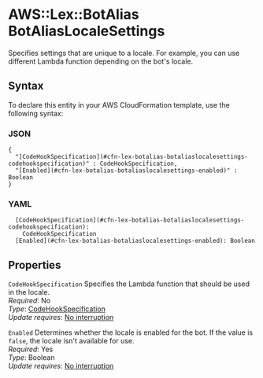 # AWS::Lex::BotAlias BotAliasLocaleSettings<a name="aws-properties-lex-botalias-botaliaslocalesettings"></a>

Specifies settings that are unique to a locale\. For example, you can use different Lambda function depending on the bot's locale\.

## Syntax<a name="aws-properties-lex-botalias-botaliaslocalesettings-syntax"></a>

To declare this entity in your AWS CloudFormation template, use the following syntax:

### JSON<a name="aws-properties-lex-botalias-botaliaslocalesettings-syntax.json"></a>

```
{
  "[CodeHookSpecification](#cfn-lex-botalias-botaliaslocalesettings-codehookspecification)" : CodeHookSpecification,
  "[Enabled](#cfn-lex-botalias-botaliaslocalesettings-enabled)" : Boolean
}
```

### YAML<a name="aws-properties-lex-botalias-botaliaslocalesettings-syntax.yaml"></a>

```
  [CodeHookSpecification](#cfn-lex-botalias-botaliaslocalesettings-codehookspecification): 
    CodeHookSpecification
  [Enabled](#cfn-lex-botalias-botaliaslocalesettings-enabled): Boolean
```

## Properties<a name="aws-properties-lex-botalias-botaliaslocalesettings-properties"></a>

`CodeHookSpecification`  <a name="cfn-lex-botalias-botaliaslocalesettings-codehookspecification"></a>
Specifies the Lambda function that should be used in the locale\.  
*Required*: No  
*Type*: [CodeHookSpecification](aws-properties-lex-botalias-codehookspecification.md)  
*Update requires*: [No interruption](https://docs.aws.amazon.com/AWSCloudFormation/latest/UserGuide/using-cfn-updating-stacks-update-behaviors.html#update-no-interrupt)

`Enabled`  <a name="cfn-lex-botalias-botaliaslocalesettings-enabled"></a>
Determines whether the locale is enabled for the bot\. If the value is `false`, the locale isn't available for use\.  
*Required*: Yes  
*Type*: Boolean  
*Update requires*: [No interruption](https://docs.aws.amazon.com/AWSCloudFormation/latest/UserGuide/using-cfn-updating-stacks-update-behaviors.html#update-no-interrupt)
